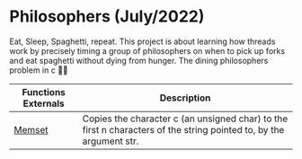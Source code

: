 # Philosophers (July/2022)
Eat, Sleep, Spaghetti, repeat. This project is about learning how threads work by precisely timing a group of philosophers on when to pick up forks and eat spaghetti without dying from hunger. The dining philosophers problem in c :person_white_hair:



<table>
 <thead>
        <th>
            Functions Externals
        </th>
        <th>
            Description
        </th>
 </thead>
 <tbody>
        <tr>
            <td><a href="https://www.youtube.com/watch?v=fqCJAVW9NLY">Memset</a></td>
            <td>Copies the character c (an unsigned char) to the first n characters of the string pointed to, by the argument str. </td>
        </tr>

